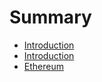 # Summary

* [Introduction](README.md)
* [Introduction ](introduction.md)
* [Ethereum](chapter1.md)

